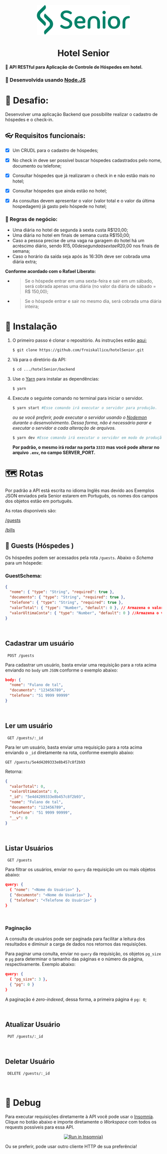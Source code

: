 <div align="center">

[![Senior](../frontend/src/assets/logoSeniorGreen.svg)](https://www.senior.com.br/)

# **Hotel Senior**
</div>

🏨 **API RESTful para Aplicação de Controle de Hóspedes em hotel.**

### 🚀 Desenvolvida usando [Node.JS](https://nodejs.org/en/)

# 🔐 **Desafio:**
Desenvolver uma aplicação Backend que possibilite realizar o cadastro de hóspedes e o check-in.

## 👓 **Requisitos funcionais:**

- [x]	Um CRUDL para o cadastro de hóspedes;

- [x]	No check in deve ser possível buscar hóspedes cadastrados pelo nome, documento ou telefone;

- [x]	Consultar hóspedes que já realizaram o check in e não estão mais no hotel;

- [x]	Consultar hóspedes que ainda estão no hotel;

- [x]	As consultas devem apresentar o valor (valor total e o valor da última hospedagem) já gasto pelo hóspede no hotel;


### 📏 **Regras de negócio:**
- Uma diária no hotel de segunda à sexta custa R$120,00;
-	Uma diária no hotel em finais de semana custa R$150,00;
-	Caso a pessoa precise de uma vaga na garagem do hotel há um acréscimo diário, sendo R$15,00 de segunda à sexta e R$20,00 nos finais de semana;
-	Caso o horário da saída seja após às 16:30h deve ser cobrada uma diária extra;

**Conforme acordado com o Rafael Liberato:**
- > Se o hóspede entrar em uma sexta-feira e sair em um sábado, será cobrada apenas uma diária (no valor da diária de sábado = R$ 150,00);

- > Se o hóspede entrar e sair no mesmo dia, será cobrada uma diária inteira;

# 🔨 Instalação

1. O primeiro passo é clonar o repositório. As instruções estão [aqui](../README.md#-Instalação);

   ```bash
   $ git clone https://github.com/froiskallico/hotelSenior.git
   ```
2. Vá para o diretório da API:
   ```bash
   $ cd .../hotelSenior/backend
   ```
3. Use o [Yarn](https://yarnpkg.com/) para instalar as dependências:
   ```bash
   $ yarn
   ```
4. Execute o seguinte comando no terminal para iniciar o servidor.
   ```bash
   $ yarn start #Esse comando irá executar o servidor para produção.
   ```
   *ou se você preferir, pode executar o servidor usando o [Nodemon](https://nodemon.io/) durante o desenvolvimento. Dessa forma, não é necessário parar e executar o servidor a cada alteração de arquivos.*
   ```bash
   $ yarn dev #Esse comando irá executar o servidor em modo de produção.
   ```



    **Por padrão, o mesmo irá rodar na porta `3333` mas você pode alterar no arquivo `.env`, no campo SERVER_PORT.**

# 🗺 Rotas

Por padrão a API está escrita no idioma Inglês mas devido aos Exemplos JSON enviados pela Senior estarem em Português, os nomes dos campos dos objetos estão em português.

As rotas disponíveis são:

[/guests](./#-Guests-(Hóspedes))

[/bills]()


## 👥 Guests (Hóspedes )
Os hóspedes podem ser acessados pela rota `/guests`. Abaixo o *Schema* para um hóspede:

### **GuestSchema:**

```JSON
{
  "nome": { "type": "String", "required": true },
  "documento": { "type": "String", "required": true },
  "telefone": { "type": "String", "required": true },
  "valorTotal": { "type": "Number", "default": 0 }, // Armazena o valor total de todos os Check-ins fechados;
  "valorUltimaConta": { "type": "Number", "default": 0 } //Armazena o valor total do último Check-in fechado;
}
  ```
  </br>

## Cadastrar um usuário
```HTTP
 POST /guests
 ```

Para cadastrar um usuário, basta enviar uma requisição para a rota acima enviando no `body` um `JSON` conforme o exemplo abaixo:

```JSON
body: {
  "nome": "Fulano de tal",
  "documento": "123456789",
  "telefone": "51 9999 99999"
}
```

</br>

 ## Ler um usuário
```HTTP
 GET /guests/:_id
```

Para ler um usuário, basta enviar uma requisição para a rota acima enviando o `_id` diretamente na rota, conforme exemplo abaixo:

```HTTP
GET /guests/5e4d4209333e8b457c8f2b93
```
Retorna:
```JSON
{
  "valorTotal": 0,
  "valorUltimaConta": 0,
  "_id": "5e4d4209333e8b457c8f2b93",
  "nome": "Fulano de tal",
  "documento": "123456789",
  "telefone": "51 9999 99999",
  "__v": 0
}
```
</br>

## Listar Usuários
```HTTP
 GET /guests
 ```

Para filtrar os usuários, enviar no `query` da requisição um ou mais objetos abaixo:

```JSON
query: {
  { "nome": "<Nome do Usuário>" },
  { "documento": "<Nome do Usuário>" },
  { "telefone": "<Telefone do Usuário>" }
}
```
</br>

### Paginação
A consulta de usuários pode ser paginada para facilitar a leitura dos resultados e diminuir a carga de dados nos retornos das requisições.

Para paginar uma conulta, enviar no `query` da requisição, os objetos `pg_size` e `pg` para determinar o tamanho das páginas e o número da página, respectivamente. Exemplo abaixo:

```JSON
query: {
  { "pg_size": 3 },
  { "pg": 0 }
}
```
A paginação é *zero-indexed*, dessa forma, a primeira página é `pg: 0`;

</br>

## Atualizar Usuário
```HTTP
 PUT /guests/:_id
 ```

</br>

## Deletar Usuário
```HTTP
 DELETE /guests/:_id
 ```

</br>

# 🐞 Debug

Para executar requisições diretamente à API você pode usar o [Insomnia](https://insomnia.rest/). Clique no botão abaixo e importe diretamente o *Workspace* com todos os requests possíveis para essa API.

<div align="center">

[![Run in Insomnia}](https://insomnia.rest/images/run.svg)](https://insomnia.rest/run/?label=seniorHotel%20API&uri=https%3A%2F%2Fraw.githubusercontent.com%2Ffroiskallico%2FhotelSenior%2Fdocumentation%2Futils%2Finsomnia.json%3Ftoken%3DAL2EPMYOXZ4TQSYKJX76DQ26J322C)

</div>

Ou se preferir, pode usar outro cliente HTTP de sua preferência!
